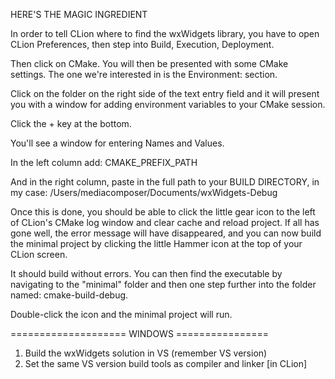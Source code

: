 HERE'S THE MAGIC INGREDIENT

In order to tell CLion where to find the wxWidgets library, you have to open CLion Preferences, then step into Build, Execution, Deployment.

Then click on CMake. You will then be presented with some CMake settings. The one we're interested in is the Environment: section.

Click on the folder on the right side of the text entry field and it will present you with a window for adding environment variables to your CMake session.

Click the + key at the bottom.

You'll see a window for entering Names and Values.

In the left column add: CMAKE_PREFIX_PATH

And in the right column, paste in the full path to your BUILD DIRECTORY, in my case: /Users/mediacomposer/Documents/wxWidgets-Debug

Once this is done, you should be able to click the little gear icon to the left of CLion's CMake log window and clear cache and reload project. If all has gone well, the error message will have disappeared, and you can now build the minimal project by clicking the little Hammer icon at the top of your CLion screen.

It should build without errors. You can then find the executable by navigating to the "minimal" folder and then one step further into the folder named: cmake-build-debug.

Double-click the icon and the minimal project will run.

==================== WINDOWS ================

1) Build the wxWidgets solution in VS (remember VS version)
2) Set the same VS version build tools as compiler and linker [in CLion]